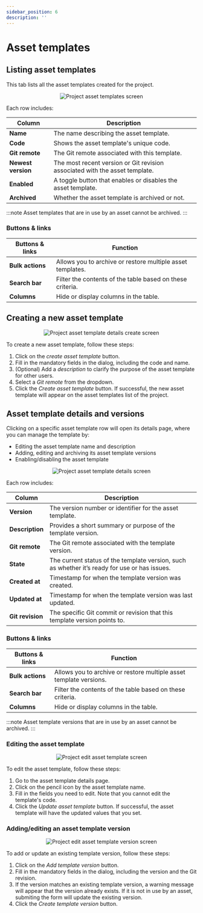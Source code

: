 ```yaml
---
sidebar_position: 6
description: ''
---
```


# Asset templates

## Listing asset templates

This tab lists all the asset templates created for the project.

<p align='center'>
  <img alt='Project asset templates screen' src={require('!url-loader!../images/project-asset-templates.png').default} className='image-border'/>
</p>

Each row includes:

| Column               | Description                                                                          |
|----------------------|--------------------------------------------------------------------------------------|
| **Name**             | The name describing the asset template.                                              |
| **Code**             | Shows the asset template's unique code.                                              |
| **Git remote**       | The Git remote associated with this template.                                        |
| **Newest version**   | The most recent version or Git revision associated with the asset template.          |
| **Enabled**          | A toggle button that enables or disables the asset template.                         |
| **Archived**         | Whether the asset template is archived or not.                                       |

:::note
Asset templates that are in use by an asset cannot be archived.
:::

### Buttons & links

| Buttons & links               | Function                                                               |
|-------------------------------|------------------------------------------------------------------------|
| **Bulk actions**              | Allows you to archive or restore multiple asset templates.             |
| **Search bar**                | Filter the contents of the table based on these criteria.              |
| **Columns**                   | Hide or display columns in the table.                                  |

## Creating a new asset template

<p align='center'>
  <img alt='Project asset template details create screen' src={require('!url-loader!../images/project-asset-templates-create.png').default} className='image-border'/>
</p>

To create a new asset template, follow these steps:

1. Click on the _create asset template_ button.
2. Fill in the mandatory fields in the dialog, including the code and name.
3. (Optional) Add a _description_ to clarify the purpose of the asset template for other users.
4. Select a _Git remote_ from the dropdown.
5. Click the _Create asset template_ button. If successful, the new asset template will appear on the asset templates list of the project.

## Asset template details and versions

Clicking on a specific asset template row will open its details page, where you can manage the template by:

- Editing the asset template name and description
- Adding, editing and archiving its asset template versions
- Enabling/disabling the asset template

<p align='center'>
  <img alt='Project asset template details screen' src={require('!url-loader!../images/project-asset-template-details.png').default} className='image-border'/>
</p>

Each row includes:

| Column              | Description                                                                                         |
|---------------------|-----------------------------------------------------------------------------------------------------|
| **Version**         | The version number or identifier for the asset template.                                            |
| **Description**     | Provides a short summary or purpose of the template version.                                        |
| **Git remote**      | The Git remote associated with the template version.                                                |
| **State**           | The current status of the template version, such as whether it’s ready for use or has issues.       |
| **Created at**      | Timestamp for when the template version was created.                                                |
| **Updated at**      | Timestamp for when the template version was last updated.                                           |
| **Git revision**    | The specific Git commit or revision that this template version points to.                           |

### Buttons & links

| Buttons & links               | Function                                                               |
|-------------------------------|------------------------------------------------------------------------|
| **Bulk actions**              | Allows you to archive or restore multiple asset template versions.     |
| **Search bar**                | Filter the contents of the table based on these criteria.              |
| **Columns**                   | Hide or display columns in the table.                                  |

:::note
Asset template versions that are in use by an asset cannot be archived.
:::

### Editing the asset template

<p align='center'>
  <img alt='Project edit asset template screen' src={require('!url-loader!../images/project-asset-template-edit.png').default} className='image-border'/>
</p>

To edit the asset template, follow these steps:

1. Go to the asset template details page.
2. Click on the pencil icon by the asset template name.
3. Fill in the fields you need to edit. Note that you cannot edit the template's code.
4. Click the _Update asset template_ button. If successful, the asset template will have the updated values that you set.

### Adding/editing an asset template version

<p align='center'>
  <img alt='Project edit asset template version screen' src={require('!url-loader!../images/project-asset-template-version-create.png').default} className='image-border'/>
</p>

To add or update an existing template version, follow these steps:

1. Click on the _Add template version_ button.
2. Fill in the mandatory fields in the dialog, including the version and the Git revision.
3. If the version matches an existing template version, a warning message will appear that the version already exists. If it is not in use by an asset, submiting the form will update the existing version.
4. Click the _Create template version_ button.
